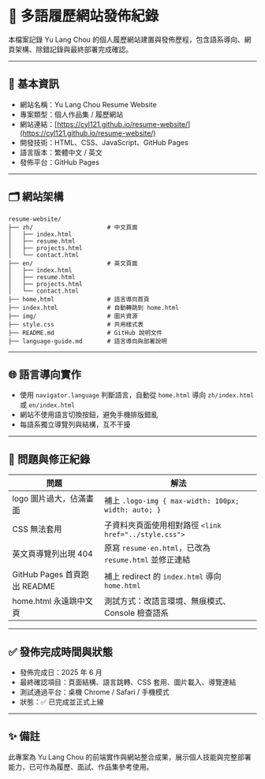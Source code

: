 
# 🧾 多語履歷網站發佈紀錄

本檔案記錄 Yu Lang Chou 的個人履歷網站建置與發佈歷程，包含語系導向、網頁架構、除錯記錄與最終部署完成確認。

---

## 📌 基本資訊

- 網站名稱：Yu Lang Chou Resume Website
- 專案類型：個人作品集 / 履歷網站
- 網站連結：[https://cyl121.github.io/resume-website/](https://cyl121.github.io/resume-website/)
- 開發技術：HTML、CSS、JavaScript、GitHub Pages
- 語言版本：繁體中文 / 英文
- 發佈平台：GitHub Pages

---

## 🗂 網站架構

```
resume-website/
├── zh/                     # 中文頁面
│   ├── index.html
│   ├── resume.html
│   ├── projects.html
│   └── contact.html
├── en/                     # 英文頁面
│   ├── index.html
│   ├── resume.html
│   ├── projects.html
│   └── contact.html
├── home.html               # 語言導向首頁
├── index.html              # 自動轉跳到 home.html
├── img/                    # 圖片資源
├── style.css               # 共用樣式表
├── README.md               # GitHub 說明文件
├── language-guide.md       # 語言導向與部署說明
```

---

## 🌐 語言導向實作

- 使用 `navigator.language` 判斷語言，自動從 `home.html` 導向 `zh/index.html` 或 `en/index.html`
- 網站不使用語言切換按鈕，避免手機排版錯亂
- 每語系獨立導覽列與結構，互不干擾

---

## 🔧 問題與修正紀錄

| 問題                         | 解法                                                   |
|------------------------------|--------------------------------------------------------|
| logo 圖片過大，佔滿畫面      | 補上 `.logo-img { max-width: 100px; width: auto; }`     |
| CSS 無法套用                 | 子資料夾頁面使用相對路徑 `<link href="../style.css">`   |
| 英文頁導覽列出現 404         | 原寫 `resume-en.html`，已改為 `resume.html` 並修正連結 |
| GitHub Pages 首頁跑出 README | 補上 redirect 的 `index.html` 導向 `home.html`         |
| home.html 永遠跳中文頁      | 測試方式：改語言環境、無痕模式、Console 檢查語系       |

---

## ✅ 發佈完成時間與狀態

- 發佈完成日：2025 年 6 月
- 最終確認項目：頁面結構、語言跳轉、CSS 套用、圖片載入、導覽連結
- 測試通過平台：桌機 Chrome / Safari / 手機模式
- 狀態：✅ 已完成並正式上線

---

## ✨ 備註

此專案為 Yu Lang Chou 的前端實作與網站整合成果，展示個人技能與完整部署能力，已可作為履歷、面試、作品集參考使用。
